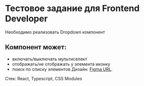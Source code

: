 # Тестовое задание для Frontend Developer

Необходимо реализовать Dropdown компонент



## Компонент может:
* включать/выключать мультиселект
* отображать/не отображать у элемента иконку
* поиск по списку элементов
Дизайн: [Figma URL](https://www.figma.com/design/ps6es6K5EnwHv3qRJHaf2n/%D0%94%D1%80%D0%BE%D0%BF%D0%B4%D0%B0%D1%83%D0%BD-%D0%B4%D0%BB%D1%8F-%D0%A2%D0%97?node-id=2-7979&t=zfj5vbrCbJj8pcXz-0).

Стек: React, Typescript, CSS Modules